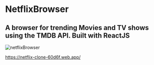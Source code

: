 # NetflixBrowser

## A browser for trending Movies and TV shows using the TMDB API. Built with ReactJS

![netflixBrowser](https://user-images.githubusercontent.com/8596647/94224877-8a42d380-fec1-11ea-8250-c7ac4994d651.JPG)

https://netflix-clone-60d6f.web.app/
